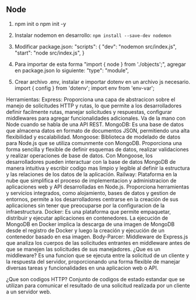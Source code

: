 ## Node

1) npm init o npm init -y

2) Instalar nodemon en desarrollo:
`npm install --save-dev nodemon`

3) Modificar package.json:
"scripts": {
"dev": "nodemon src/index.js",
"start": "node src/index.js",
}

4) Para importar de esta forma "import { node } from './objects';", agregar en package.json lo siguiente:
"type": "module",

5) Crear archivo .env, instalar e importar dotenv en un archivo js necesario.
import { config } from 'dotenv';
import env from 'env-var';

Herramientas:
Express: Proporciona una capa de abstracicon sobre el manejo de solicitudes HTTP y rutas, lo que permite a los desarrolladores definir facilmente rutas, manejar solicitudes y respuestas, configurar middlewares para agregar funcionalidades adicionales. Va de la mano con Node cuando se habla de una API REST.
MongoDB: Es una base de datos que almacena datos en formato de documentos JSON, permitiendo una alta flexibilidad y escalabilidad.
Mongoose: Biblioteca de modelado de datos para Node.js que se utiliza comunmente con MongoDB. Proporciona una forma sencilla y flexible de definir esquemas de datos, realizar validaciones y realizar operaciones de base de datos. Con Mongoose, los desarrolladores pueden interactuar con la base de datos MongoDB de manera intuitiva y escribir codigo mas limpio y legible al definir la estructura y las relaciones de los datos de la aplicación.
Railway: Plataforma en la nube que simplifica el proceso de implementacion y administracion de aplicaciones web y API desarrolladas en Node.js. Proporciona herramientas y servicios integrados, como alojamiento, bases de datos y gestion de entornos, permite a los desarrolladores centrarse en la creación de sus aplicaciones sin tener que preocuparse por la configuracion de la infraestructura.
Docker: Es una plataforma que permite empaquetar, distribuir y ejecutar aplicaciones en contenedores. La ejecución de MongoDB en Docker implica la descarga de una imagen de MongoDB desde el registro de Docker y luego la creación y ejecución de un contenedor basado en esa imagen. 
Body-Parcer: Middleware de Express.js que analiza los cuerpos de las solicitudes entrantes en middleware antes de que se manejen las solicitudes de sus manejadores. 
¿Que es un middleware? Es una funcion que se ejecuta entre la solicitud de un cliente y la respuesta del servidor, proporcionando una forma flexible de manejar diversas tareas y funcionalidades en una aplicacion web o API.

¿Que son codigos HTTP?
Conjunto de codigos de estado estandar que se utilizan para comunicar el resultado de una solicitud realizada por un cliente a un servidor web.



